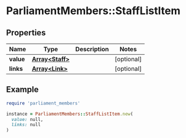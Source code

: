 # ParliamentMembers::StaffListItem

## Properties

| Name | Type | Description | Notes |
| ---- | ---- | ----------- | ----- |
| **value** | [**Array&lt;Staff&gt;**](Staff.md) |  | [optional] |
| **links** | [**Array&lt;Link&gt;**](Link.md) |  | [optional] |

## Example

```ruby
require 'parliament_members'

instance = ParliamentMembers::StaffListItem.new(
  value: null,
  links: null
)
```


